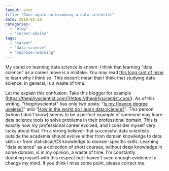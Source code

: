 ```yaml
---
layout: post
title: "Once again on becoming a data scientist"
date: 2018-02-19
categories: 
  - "blog"
  - "career-advice"
tags: 
  - "career"
  - "data-science"
  - "machine-learning"
---
```


My stand on learning data science is known: I think that learning "data science" as a career move is a mistake. You may read [this long rant of mine](http://gorelik.net/2017/05/29/dont-study-data-science/) to learn why I think so. This doesn't mean that I think that studying data science, in general, is a waste of time.

Let me explain this confusion. Take this blogger for example [https://thegirlyscientist.com/](https://thegirlyscientist.com/). As of this writing, "thegirlyscientst" has only two posts: "[Is my finance degree useless?](https://thegirlyscientist.com/2018/02/12/finance-degree/)" and "[How in the world do I learn data science?](https://thegirlyscientist.com/2018/02/19/data-science-project/)". This person (whom I don't know) seems to be a perfect example of someone may learn data science tools to solve problems in their professional domain. This is exactly how my professional career evolved, and I consider myself very lucky about that. I'm a strong believer that successful data scientists outside the academia should evolve either from domain knowledge to data skills or from statistical/CS knowledge to domain-specific skills. Learning "data science" as a collection of short courses, without deep knowledge in some domain, is in my opinion, a waste of time. I'm constantly doubting myself with this respect but I haven't seen enough evidence to change my mind. If you think I miss some point, please correct me.

